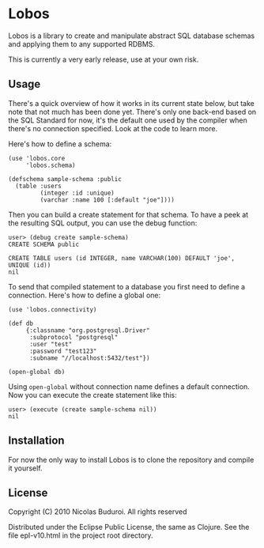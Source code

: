 # Lobos

Lobos is a library to create and manipulate abstract SQL database
schemas and applying them to any supported RDBMS.

This is currently a very early release, use at your own risk.

## Usage

There's a quick overview of how it works in its current state below, but
take note that not much has been done yet. There's only one back-end
based on the SQL Standard for now, it's the default one used by the
compiler when there's no connection specified. Look at the code to learn
more.

Here's how to define a schema:

    (use 'lobos.core
         'lobos.schema)

    (defschema sample-schema :public
      (table :users
             (integer :id :unique)
             (varchar :name 100 [:default "joe"])))

Then you can build a create statement for that schema. To have a peek at
the resulting SQL output, you can use the debug function:
    
    user> (debug create sample-schema)
    CREATE SCHEMA public 
    
    CREATE TABLE users (id INTEGER, name VARCHAR(100) DEFAULT 'joe', UNIQUE (id))
    nil

To send that compiled statement to a database you first need to define a
connection. Here's how to define a global one:

    (use 'lobos.connectivity)
    
    (def db
         {:classname "org.postgresql.Driver"
          :subprotocol "postgresql"
          :user "test"
          :password "test123"
          :subname "//localhost:5432/test"})
    
    (open-global db)

Using `open-global` without connection name defines a default
connection. Now you can execute the create statement like this:

    user> (execute (create sample-schema nil))
    nil

## Installation

For now the only way to install Lobos is to clone the repository and
compile it yourself.

## License

Copyright (C) 2010 Nicolas Buduroi. All rights reserved

Distributed under the Eclipse Public License, the same as Clojure. See
the file epl-v10.html in the project root directory.
